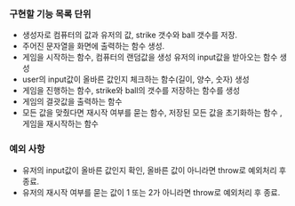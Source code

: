 ### 구현할 기능 목록 단위
- 생성자로 컴퓨터의 값과 유저의 값, strike 갯수와 ball 갯수를 저장.
- 주어진 문자열을 화면에 출력하는 함수 생성.
- 게임을 시작하는 함수, 컴퓨터의 랜덤값을 생성 유저의 input값을 받아오는 함수 생성
- user의 input값이 올바른 값인지 체크하는 함수(길이, 양수, 숫자) 생성
- 게임을 진행하는 함수, strike와 ball의 갯수를 저장하는 함수를 생성
- 게임의 결괏값을 출력하는 함수
- 모든 값을 맞췄다면 재시작 여부를 묻는 함수, 저장된 모든 값을 초기화하는 함수 ,게임을 재시작하는 함수

### 예외 사항
- 유저의 input값이 올바른 값인지 확인, 올바른 값이 아니라면 throw로 예외처리 후 종료.
- 유저의 재시작 여부를 묻는 값이 1 또는 2가 아니라면 throw로 예외처리 후 종료.